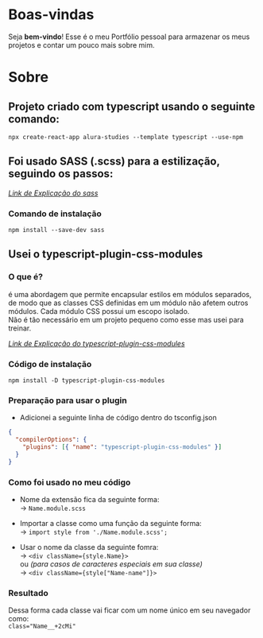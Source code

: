 # Boas-vindas

Seja <strong>bem-vindo</strong>! Esse é o meu Portfólio pessoal para armazenar os meus projetos e contar um pouco mais sobre mim.

# Sobre

## Projeto criado com typescript usando o seguinte comando:

```
npx create-react-app alura-studies --template typescript --use-npm
```

## Foi usado SASS (.scss) para a estilização, seguindo os passos:

<i>[Link de Explicação do sass](https://www.npmjs.com/package/sass)</i>

### Comando de instalação
```
npm install --save-dev sass
```

## Usei o typescript-plugin-css-modules

### O que é?
é uma abordagem que permite encapsular estilos em módulos separados, de modo que as classes CSS definidas em um módulo não afetem outros módulos. Cada módulo CSS possui um escopo isolado. <br/>
Não é tão necessário em um projeto pequeno como esse mas usei para treinar.

<i>[Link de Explicação do typescript-plugin-css-modules](https://www.npmjs.com/package/typescript-plugin-css-modules)</i>

### Código de instalação

```
npm install -D typescript-plugin-css-modules
```

### Preparação para usar o plugin

- Adicionei a seguinte linha de código dentro do tsconfig.json
```json
{
  "compilerOptions": {
    "plugins": [{ "name": "typescript-plugin-css-modules" }]
  }
}
```

### Como foi usado no meu código
- Nome da extensão fica da seguinte forma:<br/>
-> `Name.module.scss`

- Importar a classe como uma função da seguinte forma:<br/>
-> `import style from './Name.module.scss';`

- Usar o nome da classe da seguinte fomra:<br/>
-> `<div className={style.Name}>`<br/>
ou <i>(para casos de caracteres especiais em sua classe)</i><br/>
-> `<div className={style["Name-name"]}>`

### Resultado

Dessa forma cada classe vai ficar com um nome único em seu navegador como:<br/>
`class="Name__+2cMi"`